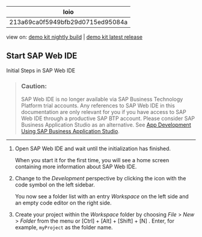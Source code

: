 <!-- loio213a69ca0f5949bfb29d0715ed95084a -->

| loio |
| -----|
| 213a69ca0f5949bfb29d0715ed95084a |

<div id="loio">

view on: [demo kit nightly build](https://sdk.openui5.org/nightly/#/topic/213a69ca0f5949bfb29d0715ed95084a) | [demo kit latest release](https://sdk.openui5.org/topic/213a69ca0f5949bfb29d0715ed95084a)</div>

## Start SAP Web IDE

Initial Steps in SAP Web IDE

> ### Caution:  
> SAP Web IDE is no longer available via SAP Business Technology Platform trial accounts. Any references to SAP Web IDE in this documentation are only relevant for you if you have access to SAP Web IDE through a productive SAP BTP account. Please consider SAP Business Application Studio as an alternative. See [App Development Using SAP Business Application Studio](App_Development_Using_SAP_Business_Application_Studio_6bbad66.md).

***

1.  Open SAP Web IDE and wait until the initialization has finished.

    When you start it for the first time, you will see a home screen containing more information about SAP Web IDE.

2.  Change to the *Development* perspective by clicking the icon with the code symbol on the left sidebar.

    You now see a folder list with an entry *Workspace* on the left side and an empty code editor on the right side.

3.  Create your project within the *Workspace* folder by choosing *File* \> *New* \> *Folder* from the menu or  [Ctrl\] + [Alt\] + [Shift\] + [N\] . Enter, for example, `myProject` as the folder name.


